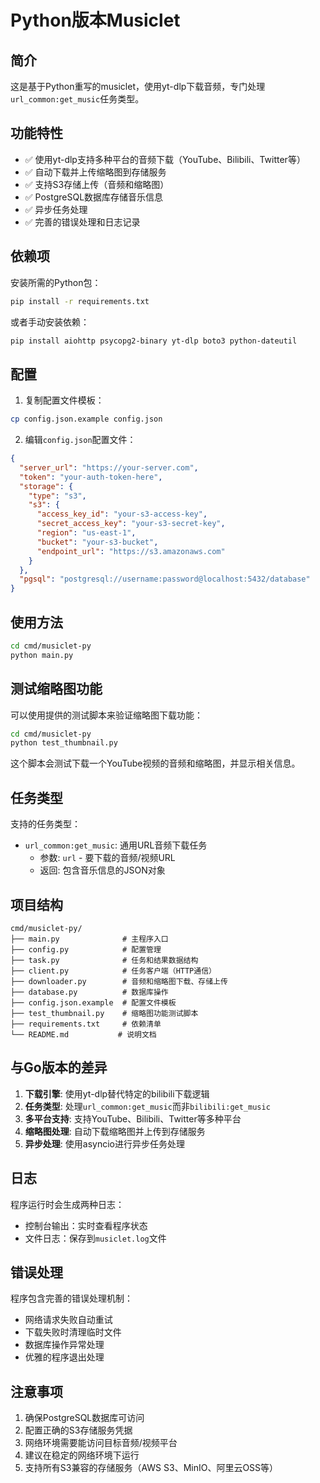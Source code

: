 # Python版本Musiclet

## 简介

这是基于Python重写的musiclet，使用yt-dlp下载音频，专门处理`url_common:get_music`任务类型。

## 功能特性

- ✅ 使用yt-dlp支持多种平台的音频下载（YouTube、Bilibili、Twitter等）
- ✅ 自动下载并上传缩略图到存储服务
- ✅ 支持S3存储上传（音频和缩略图）
- ✅ PostgreSQL数据库存储音乐信息
- ✅ 异步任务处理
- ✅ 完善的错误处理和日志记录

## 依赖项

安装所需的Python包：

```bash
pip install -r requirements.txt
```

或者手动安装依赖：

```bash
pip install aiohttp psycopg2-binary yt-dlp boto3 python-dateutil
```

## 配置

1. 复制配置文件模板：
```bash
cp config.json.example config.json
```

2. 编辑`config.json`配置文件：
```json
{
  "server_url": "https://your-server.com",
  "token": "your-auth-token-here",
  "storage": {
    "type": "s3",
    "s3": {
      "access_key_id": "your-s3-access-key",
      "secret_access_key": "your-s3-secret-key",
      "region": "us-east-1",
      "bucket": "your-s3-bucket",
      "endpoint_url": "https://s3.amazonaws.com"
    }
  },
  "pgsql": "postgresql://username:password@localhost:5432/database"
}
```

## 使用方法

```bash
cd cmd/musiclet-py
python main.py
```

## 测试缩略图功能

可以使用提供的测试脚本来验证缩略图下载功能：

```bash
cd cmd/musiclet-py
python test_thumbnail.py
```

这个脚本会测试下载一个YouTube视频的音频和缩略图，并显示相关信息。

## 任务类型

支持的任务类型：

- `url_common:get_music`: 通用URL音频下载任务
  - 参数: `url` - 要下载的音频/视频URL
  - 返回: 包含音乐信息的JSON对象

## 项目结构

```
cmd/musiclet-py/
├── main.py              # 主程序入口
├── config.py            # 配置管理
├── task.py              # 任务和结果数据结构
├── client.py            # 任务客户端（HTTP通信）
├── downloader.py        # 音频和缩略图下载、存储上传
├── database.py          # 数据库操作
├── config.json.example  # 配置文件模板
├── test_thumbnail.py    # 缩略图功能测试脚本
├── requirements.txt     # 依赖清单
└── README.md           # 说明文档
```

## 与Go版本的差异

1. **下载引擎**: 使用yt-dlp替代特定的bilibili下载逻辑
2. **任务类型**: 处理`url_common:get_music`而非`bilibili:get_music`
3. **多平台支持**: 支持YouTube、Bilibili、Twitter等多种平台
4. **缩略图处理**: 自动下载缩略图并上传到存储服务
5. **异步处理**: 使用asyncio进行异步任务处理

## 日志

程序运行时会生成两种日志：
- 控制台输出：实时查看程序状态
- 文件日志：保存到`musiclet.log`文件

## 错误处理

程序包含完善的错误处理机制：
- 网络请求失败自动重试
- 下载失败时清理临时文件
- 数据库操作异常处理
- 优雅的程序退出处理

## 注意事项

1. 确保PostgreSQL数据库可访问
2. 配置正确的S3存储服务凭据
3. 网络环境需要能访问目标音频/视频平台
4. 建议在稳定的网络环境下运行
5. 支持所有S3兼容的存储服务（AWS S3、MinIO、阿里云OSS等）